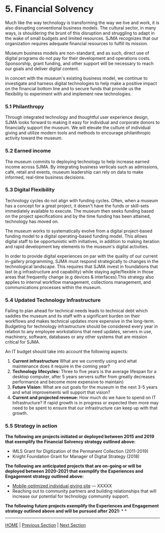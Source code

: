 # 5. Financial Solvency

Much like the way technology is transforming the way we live and work, it is also disrupting conventional business models. The cultural sector, in many ways, is shouldering the brunt of this disruption and struggling to adapt in the wake of small budgets and limited resources. SJMA recognizes that our organization requires adequate financial resources to fulfill its mission.

Museum business models are non-standard, and as such, direct use of digital programs do not pay for their development and operations costs. Sponsorship, grant funding, and other support will be necessary to reach our goals and deliver digital content.

In concert with the museum's existing business model, we continue to investigate and harness digital technologies to help make a positive impact on the financial bottom line and to secure funds that provide us the flexibility to experiment with and implement new technologies.

### 5.1 Philanthropy

Through integrated technology and thoughtful user experience design, SJMA looks forward to making it easy for individual and corporate donors to financially support the museum. We will elevate the culture of individual giving and utilize modern tools and methods to encourage philanthropic activity toward the museum.  

### 5.2 Earned income

The museum commits to deploying technology to help increase earned income across SJMA. By integrating business verticals such as admissions, café, retail and events, museum leadership can rely on data to make informed, real-time business decisions.

### 5.3 Digital Flexibility

Technology cycles do not align with funding cycles. Often, when a museum has a concept for a great project, it doesn't have the funds or skill-sets immediately available to execute. The museum then seeks funding based on the project specifications and by the time funding has been attained, technology has moved on.

The museum works to systematically evolve from a digital project-based funding model to a digital operating-based funding model. This allows digital staff to be opportunistic with initiatives, in addition to making iteration and rapid development key elements to the museum's digital activities.

In order to provide digital experiences on par with the quality of our current in-gallery programming, SJMA must respond strategically to changes in the technological landscape. This requires that SJMA invest in foundations that last (e.g infrastructure and capability) while staying agile/flexible in those areas that frequently change (e.g devices & interfaces).This strategy also applies to internal workflow management, collections management, and communications processes within the museum.

### 5.4 Updated Technology Infrastructure
Failing to plan ahead for technical needs leads to technical debt which saddles the museum and its staff with a significant burden on their workflows and makes technical updates more expensive in the long-term. Budgeting for technology infrastructure should be considered every year in relation to any employee workstations that need updates, servers in use, machinery, software, databases or any other systems that are mission critical for SJMA.

An IT budget should take into account the following aspects:
  1. **Current infrastructure** What are we currently using and what maintenance does it require in the coming year?
  2. **Technology lifecycles:** Three to five years is the average lifespan for a desktop computer, after 5 years servers suffer from greatly decreases performance and become more expensive to maintain)
  3. **Future Vision:** What are out goals for the museum in the next 3-5 years and what improvements will support that vision?
  4. **Current and projected revenue:** How much do we have to spend on IT Infrastructure? If rapid growth is in progress or expected then more may need to be spent to ensure that our infrastructure can keep up with that growth.

### 5.5 Strategy in action

**The following are projects initiated or deployed between 2015 and 2019 that exemplify the Financial Solvency strategy outlined above:**
* IMLS Grant for Digitization of the Permanent Collection (2011-2019)
* Knight Foundation Grant for Manager of Digital Strategy (2018)

**The following are anticipated projects that are on-going or will be deployed between 2020-2021 that exemplify the Experiences and Engagement strategy outlined above:**

* [Mobile-optimized individual giving site](https://sjmusart.org/join-and-support) — XXXXX
* Reaching out to community partners and building relationships that will increase our potential for technology community support.

**The following future projects exemplify the Experiences and Engagement strategy outlined above and will be pursued after 2021:**
*
*

-----

[HOME](index.md) | [Previous Section](04_Organizational_Adaptation.md) | [Next Section](06_Benchmarks_Deliverables_and_Progress.md)
